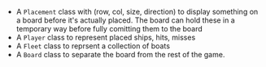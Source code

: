 * A `Placement` class with (row, col, size, direction) to display
  something on a board before it's actually placed. The board can
  hold these in a temporary way before fully comitting them to the board
* A `Player` class to represent placed ships, hits, misses
* A `Fleet` class to reprsent a collection of boats
* A `Board` class to separate the board from the rest of the game.